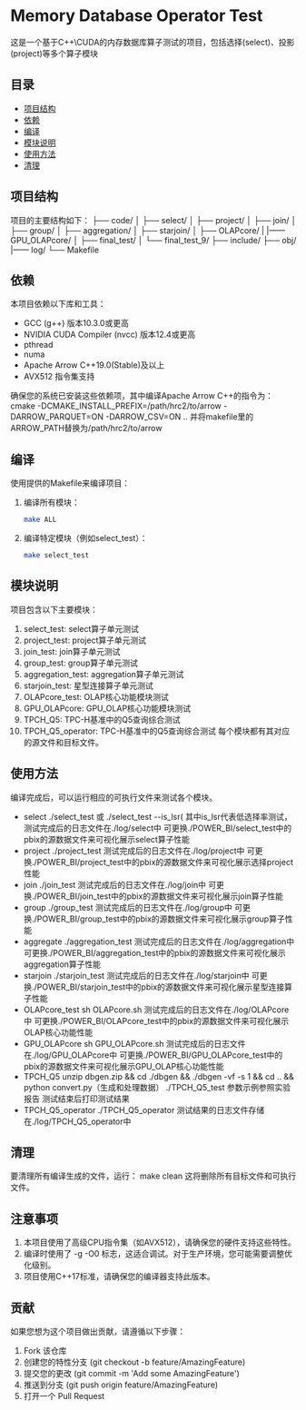 # Memory Database Operator Test

这是一个基于C++\CUDA的内存数据库算子测试的项目，包括选择(select)、投影(project)等多个算子模块

## 目录

- [项目结构](#项目结构)
- [依赖](#依赖)
- [编译](#编译)
- [模块说明](#模块说明)
- [使用方法](#使用方法)
- [清理](#清理)

## 项目结构

项目的主要结构如下：
├── code/
│   ├── select/
│   ├── project/
│   ├── join/
│   ├── group/
│   ├── aggregation/
│   ├── starjoin/
│   ├── OLAPcore/
|   |—— GPU_OLAPcore/
│   ├── final_test/
│   └── final_test_9/
├── include/
├── obj/
|—— log/
└── Makefile

## 依赖
本项目依赖以下库和工具：
- GCC (g++) 版本10.3.0或更高
- NVIDIA CUDA Compiler (nvcc) 版本12.4或更高
- pthread
- numa
- Apache Arrow C++19.0(Stable)及以上
- AVX512 指令集支持

确保您的系统已安装这些依赖项，其中编译Apache Arrow C++的指令为：
cmake -DCMAKE_INSTALL_PREFIX=/path/hrc2/to/arrow -DARROW_PARQUET=ON -DARROW_CSV=ON   .. 并将makefile里的ARROW_PATH替换为/path/hrc2/to/arrow

## 编译

使用提供的Makefile来编译项目：

1. 编译所有模块：
   ```bash
   make ALL
2. 编译特定模块（例如select_test）：
    ```bash
   make select_test

## 模块说明
项目包含以下主要模块：
1. select_test: select算子单元测试
2. project_test: project算子单元测试
3. join_test: join算子单元测试
4. group_test: group算子单元测试
5. aggregation_test: aggregation算子单元测试
6. starjoin_test: 星型连接算子单元测试
7. OLAPcore_test: OLAP核心功能模块测试
9. GPU_OLAPcore: GPU_OLAP核心功能模块测试
10. TPCH_Q5: TPC-H基准中的Q5查询综合测试
11. TPCH_Q5_operator: TPC-H基准中的Q5查询综合测试
每个模块都有其对应的源文件和目标文件。

## 使用方法
编译完成后，可以运行相应的可执行文件来测试各个模块。
- select
./select_test 或 ./select_test --is_lsr(
其中is_lsr代表低选择率测试，测试完成后的日志文件在./log/select中 可更换./POWER_BI/select_test中的pbix的源数据文件来可视化展示select算子性能
- project
./project_test
测试完成后的日志文件在./log/project中 可更换./POWER_BI/project_test中的pbix的源数据文件来可视化展示选择project性能
- join
./join_test
测试完成后的日志文件在./log/join中 可更换./POWER_BI/join_test中的pbix的源数据文件来可视化展示join算子性能
- group
./group_test
测试完成后的日志文件在./log/group中 可更换./POWER_BI/group_test中的pbix的源数据文件来可视化展示group算子性能
- aggregate
./aggregation_test
测试完成后的日志文件在./log/aggregation中 可更换./POWER_BI/aggregation_test中的pbix的源数据文件来可视化展示aggregation算子性能
- starjoin
./starjoin_test
测试完成后的日志文件在./log/starjoin中 可更换./POWER_BI/starjoin_test中的pbix的源数据文件来可视化展示星型连接算子性能
- OLAPcore_test
sh OLAPcore.sh
测试完成后的日志文件在./log/OLAPcore中 可更换./POWER_BI/OLAPcore_test中的pbix的源数据文件来可视化展示OLAP核心功能性能
- GPU_OLAPcore
sh GPU_OLAPcore.sh
测试完成后的日志文件在./log/GPU_OLAPcore中 可更换./POWER_BI/GPU_OLAPcore_test中的pbix的源数据文件来可视化展示GPU_OLAP核心功能性能
- TPCH_Q5
unzip dbgen.zip && cd ./dbgen && ./dbgen -vf -s 1 && cd .. && python convert.py（生成和处理数据）
./TPCH_Q5_test 参数示例参照实验报告
测试结束后打印测试结果
- TPCH_Q5_operator
./TPCH_Q5_operator
测试结果的日志文件存储在./log/TPCH_Q5_operator中

## 清理
要清理所有编译生成的文件，运行：
    make clean
这将删除所有目标文件和可执行文件。

## 注意事项
1. 本项目使用了高级CPU指令集（如AVX512），请确保您的硬件支持这些特性。
2. 编译时使用了 -g -O0 标志，这适合调试。对于生产环境，您可能需要调整优化级别。
3. 项目使用C++17标准，请确保您的编译器支持此版本。

## 贡献
如果您想为这个项目做出贡献，请遵循以下步骤：
1. Fork 该仓库
2. 创建您的特性分支 (git checkout -b feature/AmazingFeature)
3. 提交您的更改 (git commit -m 'Add some AmazingFeature')
4. 推送到分支 (git push origin feature/AmazingFeature)
5. 打开一个 Pull Request
